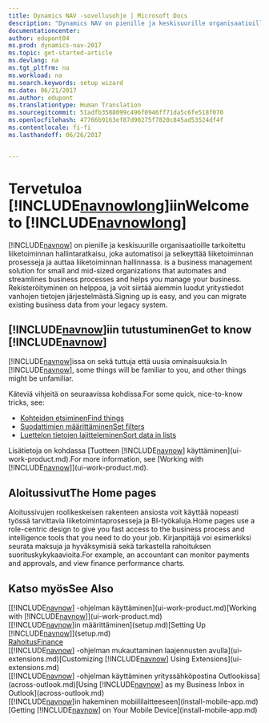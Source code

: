 ```yaml
---
title: Dynamics NAV -sovellusohje | Microsoft Docs
description: "Dynamics NAV on pienille ja keskisuurille organisaatioille tarkoitettu liiketoiminnan hallintaratkaisu, joka automatisoi ja selkeyttää liiketoiminnan prosesseja ja auttaa liiketoiminnan hallinnassa."
documentationcenter: 
author: edupont04
ms.prod: dynamics-nav-2017
ms.topic: get-started-article
ms.devlang: na
ms.tgt_pltfrm: na
ms.workload: na
ms.search.keywords: setup wizard
ms.date: 06/21/2017
ms.author: edupont
ms.translationtype: Human Translation
ms.sourcegitcommit: 51adfb3588099c496f0946ff71da5c6fe518f070
ms.openlocfilehash: 47766b9163ef87d90275f7820c845ad53524df4f
ms.contentlocale: fi-fi
ms.lasthandoff: 06/26/2017


---
```


# <a name="welcome-to-includenavnowlongincludesnavnowlongmdmd"></a><span data-ttu-id="db3db-103">Tervetuloa [!INCLUDE[navnowlong](includes/navnowlong_md.md)]iin</span><span class="sxs-lookup"><span data-stu-id="db3db-103">Welcome to [!INCLUDE[navnowlong](includes/navnowlong_md.md)]</span></span>
[!INCLUDE[navnow](includes/navnow_md.md)]<span data-ttu-id="db3db-104"> on pienille ja keskisuurille organisaatioille tarkoitettu liiketoiminnan hallintaratkaisu, joka automatisoi ja selkeyttää liiketoiminnan prosesseja ja auttaa liiketoiminnan hallinnassa.</span><span class="sxs-lookup"><span data-stu-id="db3db-104"> is a business management solution for small and mid-sized organizations that automates and streamlines business processes and helps you manage your business.</span></span> <span data-ttu-id="db3db-105">Rekisteröityminen on helppoa, ja voit siirtää aiemmin luodut yritystiedot vanhojen tietojen järjestelmästä.</span><span class="sxs-lookup"><span data-stu-id="db3db-105">Signing up is easy, and you can migrate existing business data from your legacy system.</span></span>

## <a name="get-to-know-includenavnowincludesnavnowmdmd"></a><span data-ttu-id="db3db-106">[!INCLUDE[navnow](includes/navnow_md.md)]iin tutustuminen</span><span class="sxs-lookup"><span data-stu-id="db3db-106">Get to know [!INCLUDE[navnow](includes/navnow_md.md)]</span></span>
<span data-ttu-id="db3db-107">[!INCLUDE[navnow](includes/navnow_md.md)]issa on sekä tuttuja että uusia ominaisuuksia.</span><span class="sxs-lookup"><span data-stu-id="db3db-107">In [!INCLUDE[navnow](includes/navnow_md.md)], some things will be familiar to you, and other things might be unfamiliar.</span></span>  

<span data-ttu-id="db3db-108">Käteviä vihjeitä on seuraavissa kohdissa:</span><span class="sxs-lookup"><span data-stu-id="db3db-108">For some quick, nice-to-know tricks, see:</span></span>  

* [<span data-ttu-id="db3db-109">Kohteiden etsiminen</span><span class="sxs-lookup"><span data-stu-id="db3db-109">Find things</span></span>](ui-search.md)  
* [<span data-ttu-id="db3db-110">Suodattimien määrittäminen</span><span class="sxs-lookup"><span data-stu-id="db3db-110">Set filters</span></span>](ui-enter-criteria-filters.md)  
* [<span data-ttu-id="db3db-111">Luettelon tietojen lajitteleminen</span><span class="sxs-lookup"><span data-stu-id="db3db-111">Sort data in lists</span></span>](ui-sorting.md)  

<span data-ttu-id="db3db-112">Lisätietoja on kohdassa [Tuotteen [!INCLUDE[navnow](includes/navnow_md.md)] käyttäminen](ui-work-product.md).</span><span class="sxs-lookup"><span data-stu-id="db3db-112">For more information, see [Working with [!INCLUDE[navnow](includes/navnow_md.md)]](ui-work-product.md).</span></span>  

## <a name="the-home-pages"></a><span data-ttu-id="db3db-113">Aloitussivut</span><span class="sxs-lookup"><span data-stu-id="db3db-113">The Home pages</span></span>
<span data-ttu-id="db3db-114">Aloitussivujen roolikeskeisen rakenteen ansiosta voit käyttää nopeasti työssä tarvittavia liiketoimintaprosesseja ja BI-työkaluja.</span><span class="sxs-lookup"><span data-stu-id="db3db-114">Home pages use a role-centric design to give you fast access to the business process and intelligence tools that you need to do your job.</span></span> <span data-ttu-id="db3db-115">Kirjanpitäjä voi esimerkiksi seurata maksuja ja hyväksymisiä sekä tarkastella rahoituksen suorituskykykaavioita.</span><span class="sxs-lookup"><span data-stu-id="db3db-115">For example, an accountant can monitor payments and approvals, and view finance performance charts.</span></span>  

## <a name="see-also"></a><span data-ttu-id="db3db-116">Katso myös</span><span class="sxs-lookup"><span data-stu-id="db3db-116">See Also</span></span>
<span data-ttu-id="db3db-117">[[!INCLUDE[navnow](includes/navnow_md.md)] -ohjelman käyttäminen](ui-work-product.md)</span><span class="sxs-lookup"><span data-stu-id="db3db-117">[Working with [!INCLUDE[navnow](includes/navnow_md.md)]](ui-work-product.md)</span></span>  
<span data-ttu-id="db3db-118">[[!INCLUDE[navnow](includes/navnow_md.md)]in määrittäminen](setup.md)</span><span class="sxs-lookup"><span data-stu-id="db3db-118">[Setting Up [!INCLUDE[navnow](includes/navnow_md.md)]](setup.md)</span></span>  
[<span data-ttu-id="db3db-119">Rahoitus</span><span class="sxs-lookup"><span data-stu-id="db3db-119">Finance</span></span>](finance-setup.md)  
<span data-ttu-id="db3db-120">[[!INCLUDE[navnow](includes/navnow_md.md)] -ohjelman mukauttaminen laajennusten avulla](ui-extensions.md)</span><span class="sxs-lookup"><span data-stu-id="db3db-120">[Customizing [!INCLUDE[navnow](includes/navnow_md.md)] Using Extensions](ui-extensions.md)</span></span>  
<span data-ttu-id="db3db-121">[[!INCLUDE[navnow](includes/navnow_md.md)] -ohjelman käyttäminen yrityssähköpostina Outlookissa](across-outlook.md)</span><span class="sxs-lookup"><span data-stu-id="db3db-121">[Using [!INCLUDE[navnow](includes/navnow_md.md)] as my Business Inbox in Outlook](across-outlook.md)</span></span>  
<span data-ttu-id="db3db-122">[[!INCLUDE[navnow](includes/navnow_md.md)]in hakeminen mobiililaitteeseen](install-mobile-app.md)</span><span class="sxs-lookup"><span data-stu-id="db3db-122">[Getting [!INCLUDE[navnow](includes/navnow_md.md)] on Your Mobile Device](install-mobile-app.md)</span></span>  

